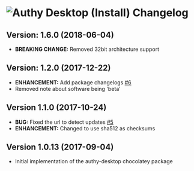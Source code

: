 # ![Authy Desktop (Install) Changelog](https://img.shields.io/badge/Authy%20Desktop%20(Install)-Package%20Changelog-blue.svg?style=for-the-badge)

## Version: 1.6.0 (2018-06-04)

- **BREAKING CHANGE:** Removed 32bit architecture support

## Version: 1.2.0 (2017-12-22)

- **ENHANCEMENT:** Add package changelogs [#6](https://github.com/AdmiringWorm/chocolatey-packages/issues/6)
- Removed note about software being 'beta'

## Version 1.1.0 (2017-10-24)

- **BUG:** Fixed the url to detect updates [#5](https://github.com/AdmiringWorm/chocolatey-packages/issues/5)
- **ENHANCEMENT:** Changed to use sha512 as checksums

## Version 1.0.13 (2017-09-04)

- Initial implementation of the authy-desktop chocolatey package
